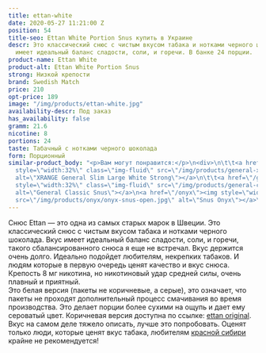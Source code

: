 ```yaml
---
title: ettan-white
date: 2020-05-27 11:21:00 Z
position: 54
title-seo: Ettan White Portion Snus купить в Украине
descr: Это классический снюс с чистым вкусом табака и нотками черного шоколада. Вкус
  имеет идеальный баланс сладости, соли, и горечи. В банке 24 порции.
product-name: Ettan White
product-alt: Ettan White Portion Snus
strong: Низкой крепости
brand: Swedish Match
price: 210
opt-price: 189
image: "/img/products/ettan-white.jpg"
availability-descr: Под заказ
has_availability: false
gramm: 21.6
nicotine: 8
portions: 24
taste: Табачный с нотками черного шоколада
form: Порционный
similar-product_body: "<p>Вам могут понравится:</p>\n<div>\n\t\t<a href=\"/general-xrange-white-strong\"><img
  style=\"width:32%\" class=\"img-fluid\" src=\"/img/products/general-xrange-white-strong.png\"
  alt=\"XRANGE General Slim Large White Strong\"></a>\n\t\t<a href=\"/general-classic-extra-strong\"><img
  style=\"width:32%\" class=\"img-fluid\" src=\"/img/products/general-classic-extra-strong-portion.png\"
  alt=\"General Classic Snus\"></a>\n<a href=\"/onyx\"><img style=\"width:32%\" class=\"img-fluid\"
  src=\"/img/products/onyx/onyx-snus-open.jpg\" alt=\"Snus Onyx\"></a>\n</div>"
---
```


Снюс Ettan — это одна из самых старых марок в Швеции. Это классический снюс с чистым вкусом табака и нотками черного шоколада. Вкус имеет идеальный баланс сладости, соли, и горечи, такого сбалансированного снюса я еще не встречал. Вкус держится очень долго. Идеально подойдет любителям, некрепких табаков. И людям которые в первую очередь ценят качество и вкус снюса. Крепость 8 мг никотина, но никотиновый удар средней силы, очень плавный и приятный.<br>
Это белая версия (пакеты не коричневые, а серые), это означает, что пакеты не проходят дополнительный процесс смачивания во время производства. Это делает порции более сухими на ощупь и дает ему сероватый цвет. Коричневая версия доступна по ссылке: [ettan original](/ettan-original-portion).<br>
Вкус на самом деле тяжело описать, лучше это попробовать. Оценят только люди, которые ценят вкус табака, любителям [красной сибири](/siberia-white-dry-slim) крайне не рекомендуется!